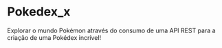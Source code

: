 # Pokedex_x
 Explorar o mundo Pokémon através do consumo de uma API REST para a criação de uma Pokédex incrível!
